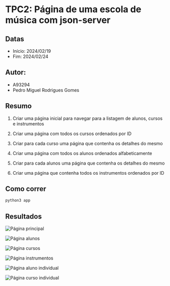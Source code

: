 # TPC2: Página de uma escola de música com json-server

## Datas
- Início: 2024/02/19
- Fim: 2024/02/24

## Autor:
- A93294
- Pedro Miguel Rodrigues Gomes


## Resumo

1. Criar uma página inicial para navegar para a listagem de alunos, cursos e instrumentos

2. Criar uma página com todos os cursos ordenados por ID 

3. Criar para cada curso uma página que contenha os detalhes do mesmo

4. Criar uma página com todos os alunos ordenados alfabeticamente

5. Criar para cada alunos uma página que contenha os detalhes do mesmo

6. Criar uma página que contenha todos os instrumentos ordenados por ID


## Como correr
 ```bash 
python3 app
```

## Resultados

![Página principal](https://mayorx.xyz/Media/EngWeb2024/escola_index_tpc2.png)

![Página alunos](https://mayorx.xyz/Media/EngWeb2024/escola_alunos_lista_tpc2.png)

![Página cursos](https://mayorx.xyz/Media/EngWeb2024/escola_cursos_lista_tpc2.png)

![Página instrumentos](https://mayorx.xyz/Media/EngWeb2024/escola_instrumentos_lista_tpc2.png)

![Página aluno individual](https://mayorx.xyz/Media/EngWeb2024/escola_alunos_aluno_tpc2.png)

![Página curso individual](https://mayorx.xyz/Media/EngWeb2024/escola_cursos_curso_tpc2.png)
